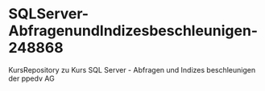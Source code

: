 # SQLServer-AbfragenundIndizesbeschleunigen-248868
KursRepository zu Kurs SQL Server - Abfragen und Indizes beschleunigen der ppedv AG
